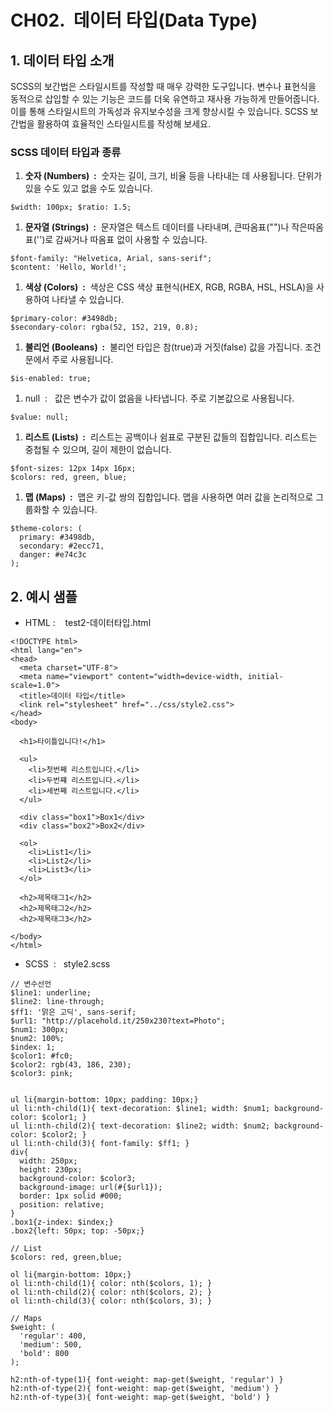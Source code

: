 # CH02.  데이터 타입(Data Type)

  

  

## 1\. 데이터 타입 소개  

SCSS의 보간법은 스타일시트를 작성할 때 매우 강력한 도구입니다. 변수나 표현식을 동적으로 삽입할 수 있는 기능은 코드를 더욱 유연하고 재사용 가능하게 만들어줍니다. 이를 통해 스타일시트의 가독성과 유지보수성을 크게 향상시킬 수 있습니다. SCSS 보간법을 활용하여 효율적인 스타일시트를 작성해 보세요.

  

  

### SCSS 데이터 타입과 종류

  

1. **숫자 (Numbers)  :**  숫자는 길이, 크기, 비율 등을 나타내는 데 사용됩니다. 단위가 있을 수도 있고 없을 수도 있습니다.

```
$width: 100px; $ratio: 1.5;
```

1. **문자열 (Strings)  :**  문자열은 텍스트 데이터를 나타내며, 큰따옴표("")나 작은따옴표('')로 감싸거나 따옴표 없이 사용할 수 있습니다.

```
$font-family: "Helvetica, Arial, sans-serif"; 
$content: 'Hello, World!';
```

1. **색상 (Colors)  :**  색상은 CSS 색상 표현식(HEX, RGB, RGBA, HSL, HSLA)을 사용하여 나타낼 수 있습니다.

```
$primary-color: #3498db; 
$secondary-color: rgba(52, 152, 219, 0.8);
```

1. **불리언 (Booleans)  :**  불리언 타입은 참(true)과 거짓(false) 값을 가집니다. 조건문에서 주로 사용됩니다.

```
$is-enabled: true;
```

  

1. null  :   값은 변수가 값이 없음을 나타냅니다. 주로 기본값으로 사용됩니다.

```
$value: null;
```

1. **리스트 (Lists)  :**  리스트는 공백이나 쉼표로 구분된 값들의 집합입니다. 리스트는 중첩될 수 있으며, 길이 제한이 없습니다.

```
$font-sizes: 12px 14px 16px; 
$colors: red, green, blue;
```

1. **맵 (Maps)  :**  맵은 키-값 쌍의 집합입니다. 맵을 사용하면 여러 값을 논리적으로 그룹화할 수 있습니다.

```
$theme-colors: ( 
  primary: #3498db, 
  secondary: #2ecc71, 
  danger: #e74c3c 
);
```

###   

  

## 2\. 예시 샘플

  

- HTML :    test2-데이터타입.html

```
<!DOCTYPE html>
<html lang="en">
<head>
  <meta charset="UTF-8">
  <meta name="viewport" content="width=device-width, initial-scale=1.0">
  <title>데이터 타입</title>
  <link rel="stylesheet" href="../css/style2.css">
</head>
<body>
 
  <h1>타이틀입니다!</h1>
 
  <ul>
    <li>첫번째 리스트입니다.</li>
    <li>두번쨰 리스트입니다.</li>
    <li>세번째 리스트입니다.</li>
  </ul>

  <div class="box1">Box1</div>
  <div class="box2">Box2</div>

  <ol>
    <li>List1</li>
    <li>List2</li>
    <li>List3</li>
  </ol>

  <h2>제목태그1</h2>
  <h2>제목태그2</h2>
  <h2>제목태그3</h2>

</body>
</html>
```

  

- SCSS  :   style2.scss

```
// 변수선언
$line1: underline;
$line2: line-through;
$ff1: '맑은 고딕', sans-serif;
$url1: "http://placehold.it/250x230?text=Photo";
$num1: 300px;
$num2: 100%;
$index: 1;
$color1: #fc0;
$color2: rgb(43, 186, 230);
$color3: pink;


ul li{margin-bottom: 10px; padding: 10px;}
ul li:nth-child(1){ text-decoration: $line1; width: $num1; background-color: $color1; }
ul li:nth-child(2){ text-decoration: $line2; width: $num2; background-color: $color2; }
ul li:nth-child(3){ font-family: $ff1; }
div{
  width: 250px;
  height: 230px;
  background-color: $color3;
  background-image: url(#{$url1});
  border: 1px solid #000;
  position: relative; 
}
.box1{z-index: $index;}
.box2{left: 50px; top: -50px;}

// List
$colors: red, green,blue;

ol li{margin-bottom: 10px;}
ol li:nth-child(1){ color: nth($colors, 1); }
ol li:nth-child(2){ color: nth($colors, 2); }
ol li:nth-child(3){ color: nth($colors, 3); }

// Maps
$weight: (
  'regular': 400,
  'medium': 500,
  'bold': 800
);

h2:nth-of-type(1){ font-weight: map-get($weight, 'regular') }
h2:nth-of-type(2){ font-weight: map-get($weight, 'medium') }
h2:nth-of-type(3){ font-weight: map-get($weight, 'bold') }
```